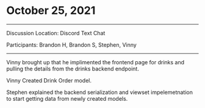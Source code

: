 # October 25, 2021

---

Discussion Location: Discord Text Chat

Participants:  Brandon H, Brandon S, Stephen, Vinny

---

Vinny brought up that he implimented the frontend page for drinks and pulling the details from the drinks backend endpoint. 

Vinny Created Drink Order model. 

Stephen explained the backend serialization and viewset impelemetnation to start getting data from newly created models. 
